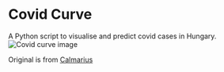 # Covid Curve
A Python script to visualise and predict covid cases in Hungary.
![Covid curve image](https://i.imgur.com/KbkEq3u.png)

Original is from [Calmarius](https://github.com/Calmarius)